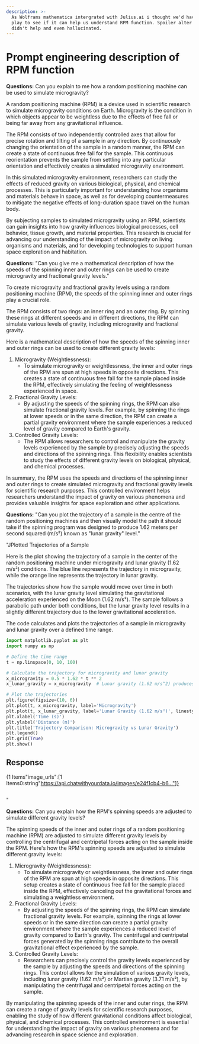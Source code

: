 ```yaml
---
description: >-
  As Wolframs mathematica intergrated with Julius.ai i thought we'd have a quick
  play to see if it can help us understand RPM function. Spoiler alter! No, it
  didn't help and even hallucinated.
---
```


# Prompt engineering description of RPM function

**Questions:** Can you explain to me how a random positioning machine can be used to simulate microgravity?

A random positioning machine (RPM) is a device used in scientific research to simulate microgravity conditions on Earth. Microgravity is the condition in which objects appear to be weightless due to the effects of free fall or being far away from any gravitational influence.

The RPM consists of two independently controlled axes that allow for precise rotation and tilting of a sample in any direction. By continuously changing the orientation of the sample in a random manner, the RPM can create a state of continuous free fall for the sample. This continuous reorientation prevents the sample from settling into any particular orientation and effectively creates a simulated microgravity environment.

In this simulated microgravity environment, researchers can study the effects of reduced gravity on various biological, physical, and chemical processes. This is particularly important for understanding how organisms and materials behave in space, as well as for developing countermeasures to mitigate the negative effects of long-duration space travel on the human body.

By subjecting samples to simulated microgravity using an RPM, scientists can gain insights into how gravity influences biological processes, cell behavior, tissue growth, and material properties. This research is crucial for advancing our understanding of the impact of microgravity on living organisms and materials, and for developing technologies to support human space exploration and habitation.



**Questions:** "Can you give me a mathematical description of how the speeds of the spinning inner and outer rings can be used to create microgravity and fractional gravity levels."

To create microgravity and fractional gravity levels using a random positioning machine (RPM), the speeds of the spinning inner and outer rings play a crucial role.

The RPM consists of two rings: an inner ring and an outer ring. By spinning these rings at different speeds and in different directions, the RPM can simulate various levels of gravity, including microgravity and fractional gravity.

Here is a mathematical description of how the speeds of the spinning inner and outer rings can be used to create different gravity levels:

1. Microgravity (Weightlessness):
   * To simulate microgravity or weightlessness, the inner and outer rings of the RPM are spun at high speeds in opposite directions. This creates a state of continuous free fall for the sample placed inside the RPM, effectively simulating the feeling of weightlessness experienced in space.
2. Fractional Gravity Levels:
   * By adjusting the speeds of the spinning rings, the RPM can also simulate fractional gravity levels. For example, by spinning the rings at lower speeds or in the same direction, the RPM can create a partial gravity environment where the sample experiences a reduced level of gravity compared to Earth's gravity.
3. Controlled Gravity Levels:
   * The RPM allows researchers to control and manipulate the gravity levels experienced by the sample by precisely adjusting the speeds and directions of the spinning rings. This flexibility enables scientists to study the effects of different gravity levels on biological, physical, and chemical processes.

In summary, the RPM uses the speeds and directions of the spinning inner and outer rings to create simulated microgravity and fractional gravity levels for scientific research purposes. This controlled environment helps researchers understand the impact of gravity on various phenomena and provides valuable insights for space exploration and other applications.



**Questions:** "Can you plot the trajectory of a sample in the centre of the random positioning machines and then visually model the path it should take if the spinning program was designed to produce 1.62 meters per second squared (m/s²) known as "lunar gravity" level."



"JPlotted Trajectories of a Sample

Here is the plot showing the trajectory of a sample in the center of the random positioning machine under microgravity and lunar gravity (1.62 m/s²) conditions. The blue line represents the trajectory in microgravity, while the orange line represents the trajectory in lunar gravity.

The trajectories show how the sample would move over time in both scenarios, with the lunar gravity level simulating the gravitational acceleration experienced on the Moon (1.62 m/s²). The sample follows a parabolic path under both conditions, but the lunar gravity level results in a slightly different trajectory due to the lower gravitational acceleration.

The code calculates and plots the trajectories of a sample in microgravity and lunar gravity over a defined time range.

```python
import matplotlib.pyplot as plt
import numpy as np

# Define the time range
t = np.linspace(0, 10, 100)

# Calculate the trajectory for microgravity and lunar gravity
x_microgravity = 0.5 * 1.62 * t ** 2
x_lunar_gravity = x_microgravity  # Lunar gravity (1.62 m/s^2) produces the same trajectory

# Plot the trajectories
plt.figure(figsize=(10, 6))
plt.plot(t, x_microgravity, label='Microgravity')
plt.plot(t, x_lunar_gravity, label='Lunar Gravity (1.62 m/s²)', linestyle='--')
plt.xlabel('Time (s)')
plt.ylabel('Distance (m)')
plt.title('Trajectory Comparison: Microgravity vs Lunar Gravity')
plt.legend()
plt.grid(True)
plt.show()
```

## Response

{1 Items"image\_urls":\[1 Items0:string"https://api.chatwithyourdata.io/images/e24f1cb4-b6…"]}

<figure><img src="https://api.chatwithyourdata.io/images/e24f1cb4-b6cd-420c-90a8-d9771d327922.png" alt=""><figcaption></figcaption></figure>

"

**Questions:** Can you explain how the RPM's spinning speeds are adjusted to simulate different gravity levels?

The spinning speeds of the inner and outer rings of a random positioning machine (RPM) are adjusted to simulate different gravity levels by controlling the centrifugal and centripetal forces acting on the sample inside the RPM. Here's how the RPM's spinning speeds are adjusted to simulate different gravity levels:

1. Microgravity (Weightlessness):
   * To simulate microgravity or weightlessness, the inner and outer rings of the RPM are spun at high speeds in opposite directions. This setup creates a state of continuous free fall for the sample placed inside the RPM, effectively canceling out the gravitational forces and simulating a weightless environment.
2. Fractional Gravity Levels:
   * By adjusting the speeds of the spinning rings, the RPM can simulate fractional gravity levels. For example, spinning the rings at lower speeds or in the same direction can create a partial gravity environment where the sample experiences a reduced level of gravity compared to Earth's gravity. The centrifugal and centripetal forces generated by the spinning rings contribute to the overall gravitational effect experienced by the sample.
3. Controlled Gravity Levels:
   * Researchers can precisely control the gravity levels experienced by the sample by adjusting the speeds and directions of the spinning rings. This control allows for the simulation of various gravity levels, including lunar gravity (1.62 m/s²) or Martian gravity (3.71 m/s²), by manipulating the centrifugal and centripetal forces acting on the sample.

By manipulating the spinning speeds of the inner and outer rings, the RPM can create a range of gravity levels for scientific research purposes, enabling the study of how different gravitational conditions affect biological, physical, and chemical processes. This controlled environment is essential for understanding the impact of gravity on various phenomena and for advancing research in space science and exploration.
